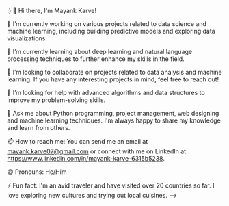 :)
👋 Hi there, I'm Mayank Karve! 

🔭 I’m currently working on various projects related to data science and machine learning, including building predictive models and exploring data visualizations.

🌱 I’m currently learning about deep learning and natural language processing techniques to further enhance my skills in the field.

👯 I’m looking to collaborate on projects related to data analysis and machine learning. If you have any interesting projects in mind, feel free to reach out!

🤔 I’m looking for help with advanced algorithms and data structures to improve my problem-solving skills.

💬 Ask me about Python programming, project management, web designing and machine learning techniques. I'm always happy to share my knowledge and learn from others.

📫 How to reach me: You can send me an email at mayank.karve07@gmail.com or connect with me on LinkedIn at https://www.linkedin.com/in/mayank-karve-6315b5238.

😄 Pronouns: He/Him

⚡ Fun fact: I'm an avid traveler and have visited over 20 countries so far. I love exploring new cultures and trying out local cuisines.
-->
